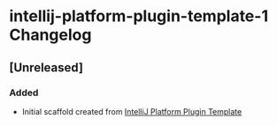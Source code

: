 <!-- Keep a Changelog guide -> https://keepachangelog.com -->

# intellij-platform-plugin-template-1 Changelog

## [Unreleased]
### Added
- Initial scaffold created from [IntelliJ Platform Plugin Template](https://github.com/JetBrains/intellij-platform-plugin-template)
